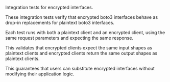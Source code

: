 Integration tests for encrypted interfaces.

These integration tests verify that encrypted boto3 interfaces behave as drop-in replacements for plaintext boto3 interfaces.

Each test runs with both a plaintext client and an encrypted client, using the same request parameters and expecting the same response.

This validates that encrypted clients expect the same input shapes as plaintext clients
and encrypted clients return the same output shapes as plaintext clients.

This guarantees that users can substitute encrypted interfaces without modifying their application logic.
